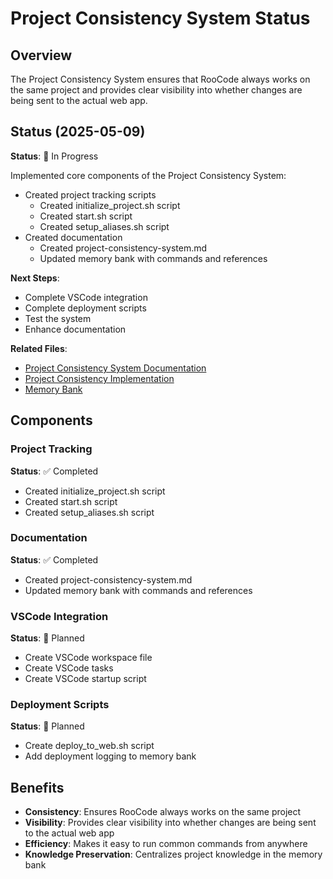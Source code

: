# Project Consistency System Status

## Overview

The Project Consistency System ensures that RooCode always works on the same project and provides clear visibility into whether changes are being sent to the actual web app.

## Status (2025-05-09)

**Status**: 🔄 In Progress

Implemented core components of the Project Consistency System:

- Created project tracking scripts
  - Created initialize_project.sh script
  - Created start.sh script
  - Created setup_aliases.sh script
- Created documentation
  - Created project-consistency-system.md
  - Updated memory bank with commands and references

**Next Steps**:
- Complete VSCode integration
- Complete deployment scripts
- Test the system
- Enhance documentation

**Related Files**:
- [Project Consistency System Documentation](../docs/project-consistency-system.md)
- [Project Consistency Implementation](../tasks/project-consistency-implementation.md)
- [Memory Bank](../.roocode/memory_bank.md)

## Components

### Project Tracking

**Status**: ✅ Completed

- Created initialize_project.sh script
- Created start.sh script
- Created setup_aliases.sh script

### Documentation

**Status**: ✅ Completed

- Created project-consistency-system.md
- Updated memory bank with commands and references

### VSCode Integration

**Status**: 📅 Planned

- Create VSCode workspace file
- Create VSCode tasks
- Create VSCode startup script

### Deployment Scripts

**Status**: 📅 Planned

- Create deploy_to_web.sh script
- Add deployment logging to memory bank

## Benefits

- **Consistency**: Ensures RooCode always works on the same project
- **Visibility**: Provides clear visibility into whether changes are being sent to the actual web app
- **Efficiency**: Makes it easy to run common commands from anywhere
- **Knowledge Preservation**: Centralizes project knowledge in the memory bank